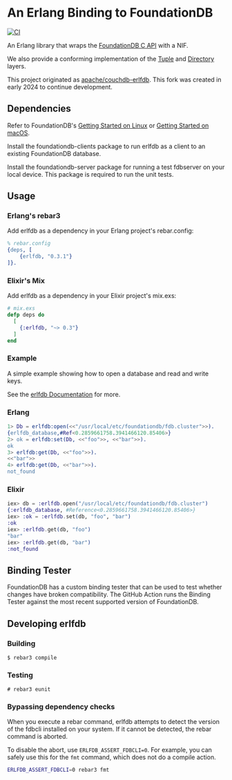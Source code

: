 # An Erlang Binding to FoundationDB

[![CI](https://github.com/foundationdb-beam/erlfdb/actions/workflows/ci.yml/badge.svg)](https://github.com/foundationdb-beam/erlfdb/actions/workflows/ci.yml)

An Erlang library that wraps the [FoundationDB C API](https://apple.github.io/foundationdb/api-c.html) with a NIF.

We also provide a conforming implementation of the [Tuple] and [Directory] layers.

[Tuple]: https://github.com/apple/foundationdb/blob/master/design/tuple.md
[Directory]: https://apple.github.io/foundationdb/developer-guide.html#directories

This project originated as [apache/couchdb-erlfdb](https://github.com/apache/couchdb-erlfdb). This fork
was created in early 2024 to continue development.

## Dependencies

Refer to FoundationDB's [Getting Started on Linux] or [Getting Started on macOS].

[Getting Started on Linux]: https://apple.github.io/foundationdb/getting-started-linux.html
[Getting Started on macOS]: https://apple.github.io/foundationdb/getting-started-mac.html

Install the foundationdb-clients package to run erlfdb as a client to an existing
FoundationDB database.

Install the foundationdb-server package for running a test fdbserver on your local device.
This package is required to run the unit tests.

## Usage

<!-- tabs-open -->

### Erlang's rebar3

Add erlfdb as a dependency in your Erlang project's rebar.config:

```erlang
% rebar.config
{deps, [
    {erlfdb, "0.3.1"}
]}.
```

### Elixir's Mix

Add erlfdb as a dependency in your Elixir project's mix.exs:

```elixir
# mix.exs
defp deps do
  [
    {:erlfdb, "~> 0.3"}
  ]
end
```

<!-- tabs-close -->

### Example

A simple example showing how to open a database and read and write keys.

See the [erlfdb Documentation](https://hexdocs.pm/erlfdb/erlfdb.html) for more.

<!-- tabs-open -->

### Erlang

```erlang
1> Db = erlfdb:open(<<"/usr/local/etc/foundationdb/fdb.cluster">>).
{erlfdb_database,#Ref<0.2859661758.3941466120.85406>}
2> ok = erlfdb:set(Db, <<"foo">>, <<"bar">>).
ok
3> erlfdb:get(Db, <<"foo">>).
<<"bar">>
4> erlfdb:get(Db, <<"bar">>).
not_found
```

### Elixir

```elixir
iex> db = :erlfdb.open("/usr/local/etc/foundationdb/fdb.cluster")
{:erlfdb_database, #Reference<0.2859661758.3941466120.85406>}
iex> :ok = :erlfdb.set(db, "foo", "bar")
:ok
iex> :erlfdb.get(db, "foo")
"bar"
iex> :erlfdb.get(db, "bar")
:not_found
```

<!-- tabs-close -->

## Binding Tester

FoundationDB has a custom binding tester that can be used to test whether
changes have broken compatibility. The GitHub Action runs the Binding Tester
against the most recent supported version of FoundationDB.

## Developing erlfdb

### Building

    $ rebar3 compile

### Testing

    # rebar3 eunit

### Bypassing dependency checks

When you execute a rebar command, erlfdb attempts to detect the version of the fdbcli
installed on your system. If it cannot be detected, the rebar command is aborted.

To disable the abort, use `ERLFDB_ASSERT_FDBCLI=0`. For example, you can safely use
this for the `fmt` command, which does not do a compile action.

```bash
ERLFDB_ASSERT_FDBCLI=0 rebar3 fmt
```

